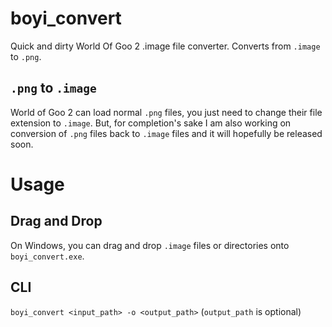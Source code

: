 # boyi_convert
 Quick and dirty World Of Goo 2 .image file converter. Converts from `.image` to `.png`.
 ## `.png` to `.image`
 World of Goo 2 can load normal `.png` files, you just need to change their file extension to `.image`. But, for completion's sake I am also working on conversion of `.png` files back to `.image` files and it will hopefully be released soon.
# Usage
## Drag and Drop
On Windows, you can drag and drop `.image` files or directories onto `boyi_convert.exe`.
## CLI
`boyi_convert <input_path> -o <output_path>` (`output_path` is optional)
